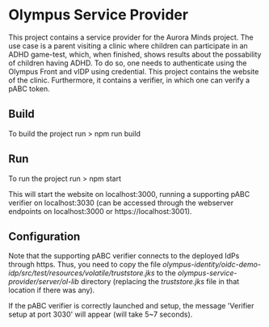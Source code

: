 # Olympus Service Provider

This project contains a service provider for the Aurora Minds project.
The use case is a parent visiting a clinic where children can participate in an ADHD game-test, which, when finished, shows results about the possability of children having ADHD. To do so, one needs to authenticate using the Olympus Front and vIDP using credential.
This project contains the website of the clinic. Furthermore, it contains a verifier, in which one can verify a pABC token.
## Build
To build the project run 
    > npm run build

## Run
To run the project run
    > npm start

This will start the website on localhost:3000, running a supporting pABC verifier on localhost:3030 (can be accessed through the webserver endpoints on localhost:3000 or https://localhost:3001).

## Configuration
Note that the supporting pABC verifier connects to the deployed IdPs through https. Thus, you need to copy the file *olympus-identity/oidc-demo-idp/src/test/resources/volatile/truststore.jks* to the *olympus-service-provider/server/ol-lib* directory (replacing the *truststore.jks* file in that location if there was any). 

If the pABC verifier is correctly launched and setup, the message 'Verifier setup at port 3030' will appear (will take 5~7 seconds).
